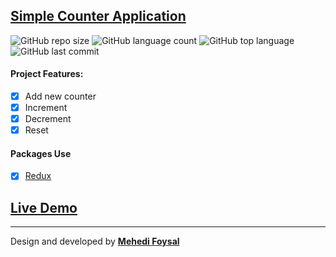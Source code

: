 ## [Simple Counter Application](https://mf-simple-counter-app.netlify.app/)

![GitHub repo size](https://img.shields.io/github/repo-size/MF-Redux-Projects/Counter-Application?style=plastic)
![GitHub language count](https://img.shields.io/github/languages/count/MF-Redux-Projects/Counter-Application?style=plastic)
![GitHub top language](https://img.shields.io/github/languages/top/MF-Redux-Projects/Counter-Application?style=plastic)
![GitHub last commit](https://img.shields.io/github/last-commit/MF-Redux-Projects/Counter-Application?color=red&style=plastic)


#### Project Features:

- [x] Add new counter
- [x] Increment
- [x] Decrement
- [x] Reset

#### Packages Use
- [x] [Redux](https://redux.js.org/)

## [Live Demo](https://mf-simple-counter-app.netlify.app/)

---
Design and developed by **[Mehedi Foysal](https://github.com/mehedifoysal)**